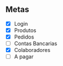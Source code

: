 Metas 
------------ 
 - [x] Login            
 - [x] Produtos         
 - [x] Pedidos          
 - [ ] Contas Bancarias 
 - [x] Colaboradores    
 - [ ] A pagar          
